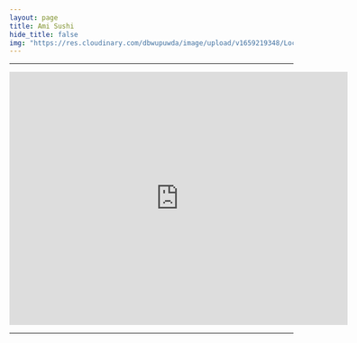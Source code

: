 ```yaml
---
layout: page
title: Ami Sushi
hide_title: false
img: "https://res.cloudinary.com/dbwupuwda/image/upload/v1659219348/Locali/amisushi.png"
---
```

---
<center>
<a href="tel:0545970171" title="Numero telefono">
 <span class="fa-stack fa-lg">
    <i class="fas fa-circle fa-stack-2x"></i>
    <i class="fas fa-phone fa-stack-1x fa-inverse fa-flip-horizontal"></i>
 </span>
</a>

<a href="https://www.facebook.com/pizzallegra/" title="Pagina Facebook" target="_blank" rel="noopener">
  <span class="fa-stack fa-lg">
      <i class="fas fa-circle fa-stack-2x"></i>
      <i class="fab fa-facebook fa-stack-1x fa-inverse"></i>
  </span>
</a>
</center>

<p><center><iframe src="https://www.google.com/maps/embed?pb=!1m18!1m12!1m3!1d2848.461857892723!2d11.832084215727837!3d44.444199908938764!2m3!1f0!2f0!3f0!3m2!1i1024!2i768!4f13.1!3m3!1m2!1s0x477e1c174699e6d3%3A0x70eff4b5121ea904!2sAmi%20sushi%20di%20Massa%20Lombarda!5e0!3m2!1sit!2sit!4v1661949127253!5m2!1sit!2sit" width="600" height="450" style="border:0;" allowfullscreen="" loading="lazy" referrerpolicy="no-referrer-when-downgrade"></iframe></center></p>

---
